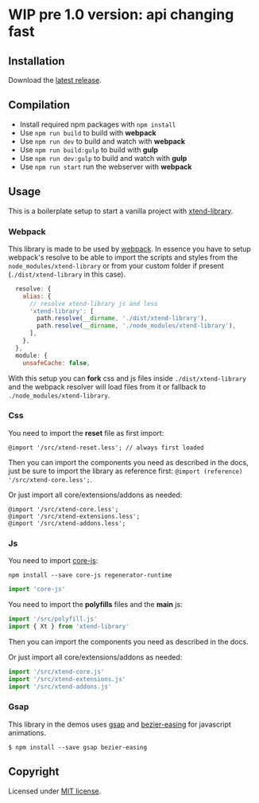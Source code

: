 # WIP pre 1.0 version: api changing fast

## Installation

Download the [latest release](https://github.com/minimit/xtend-theme-vanilla/releases/latest).

## Compilation

* Install required npm packages with `npm install`
* Use `npm run build` to build with **webpack**
* Use `npm run dev` to build and watch with **webpack**
* Use `npm run build:gulp` to build with **gulp**
* Use `npm run dev:gulp` to build and watch with **gulp**
* Use `npm run start` run the webserver with **webpack**

## Usage

This is a boilerplate setup to start a vanilla project with [xtend-library](https://github.com/minimit/xtend-library).

### Webpack

This library is made to be used by [webpack](https://github.com/webpack). In essence you have to setup webpack's resolve to be able to import the scripts and styles from the `node_modules/xtend-library` or from your custom folder if present (`./dist/xtend-library` in this case).

```jsx
  resolve: {
    alias: {
      // resolve xtend-library js and less
      'xtend-library': [
        path.resolve(__dirname, './dist/xtend-library'),
        path.resolve(__dirname, './node_modules/xtend-library'),
      ],
    },
  },
  module: {
    unsafeCache: false,
```

With this setup you can **fork** css and js files inside `./dist/xtend-library` and the webpack resolver will load files from it or fallback to `./node_modules/xtend-library`.

### Css

You need to import the **reset** file as first import:

```less
@import '/src/xtend-reset.less'; // always first loaded
```

Then you can import the components you need as described in the docs, just be sure to import the library as reference first: `@import (reference) '/src/xtend-core.less';`.

Or just import all core/extensions/addons as needed:

```less
@import '/src/xtend-core.less';
@import '/src/xtend-extensions.less';
@import '/src/xtend-addons.less';
```

### Js

You need to import [core-js](https://github.com/zloirock/core-js):

```Shell
npm install --save core-js regenerator-runtime
```

```jsx
import 'core-js'
```

You need to import the **polyfills** files and the **main** js:

```jsx
import '/src/polyfill.js'
import { Xt } from 'xtend-library'
```

Then you can import the components you need as described in the docs.

Or just import all core/extensions/addons as needed:

```jsx
import '/src/xtend-core.js'
import '/src/xtend-extensions.js'
import '/src/xtend-addons.js'
```

### Gsap

This library in the demos uses [gsap](https://github.com/greensock/GSAP) and [bezier-easing](https://github.com/gre/bezier-easing) for javascript animations.

```
$ npm install --save gsap bezier-easing
```

## Copyright

Licensed under [MIT license](https://github.com/minimit/xtend-library/blob/master/LICENSE).
